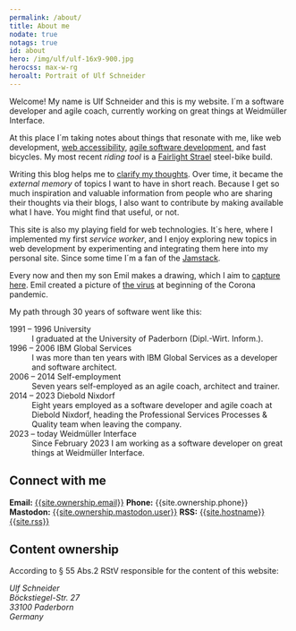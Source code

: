 ```yaml
---
permalink: /about/
title: About me
nodate: true
notags: true
id: about
hero: /img/ulf/ulf-16x9-900.jpg
herocss: max-w-rg
heroalt: Portrait of Ulf Schneider
---
```

Welcome! My name is Ulf Schneider and this is my website. I´m a software developer and agile coach, currently working on great things at Weidmüller Interface.

At this place I´m taking notes about things that resonate with me, like web development, [web accessibility](/2020-08-21-my-approach-to-accessibility/), [agile software development](/blog/agile/), and fast bicycles. My most recent *riding tool* is a [Fairlight Strael](/blog/strael/) steel-bike build.

Writing this blog helps me to [clarify my thoughts](/2023-05-18-blogging/). Over time, it became the *external memory* of topics I want to have in short reach. Because I get so much inspiration and valuable information from people who are sharing their thoughts via their blogs, I also want to contribute by making available what I have. You might find that useful, or not.

This site is also my playing field for web technologies. It´s here, where I implemented my first *service worker*, and I enjoy exploring new topics in web development by experimenting and integrating them here into my personal site. Since some time I´m a fan of the [Jamstack](/2022-09-28-jamstack-in-20-minutes/).

Every now and then my son Emil makes a drawing, which I aim to [capture here](/images/emil-drawing/). Emil created a picture of [the virus](/2020-03-18-emil-pictured-the-coronavirus/) at beginning of the Corona pandemic.

My path through 30 years of software went like this:<dl class="timeline">
  <dt>1991 – 1996 University</dt>
  <dd>I graduated at the University of Paderborn (Dipl.-Wirt. Inform.).</dd>
  <dt>1996 – 2006 IBM Global Services</dt>
  <dd>I was more than ten years with IBM Global Services as a developer and software architect.</dd>
  <dt>2006 – 2014 Self-employment</dt>
  <dd>Seven years self-employed as an agile coach, architect and trainer.</dd>
  <dt>2014 – 2023 Diebold Nixdorf</dt>
  <dd>Eight years employed as a software developer and agile coach at Diebold Nixdorf, heading the Professional Services Processes & Quality team when leaving the company.</dd>
  <dt>2023 – today Weidmüller Interface</dt>
  <dd>Since February 2023 I am working as a software developer on great things at Weidmüller Interface.</dd>
</dl>

<h2>Connect with me</h2>

**Email:** [{{site.ownership.email}}](mailto:{{site.ownership.email}})
**Phone:** {{site.ownership.phone}}
**Mastodon:** [{{site.ownership.mastodon.user}}]({{site.ownership.mastodon.profile}})
**RSS:** [{{site.hostname}}{{site.rss}}]({{site.origin}}{{site.rss}})


<h2>Content ownership</h2>

According to § 55 Abs.2 RStV responsible for the content of this website:

<address>
  Ulf Schneider<br>
  Böckstiegel-Str. 27<br>
  33100 Paderborn<br>
  Germany<br>
</address>
